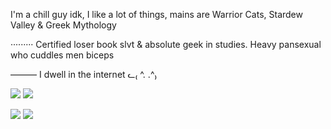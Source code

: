 I'm a chill guy idk, I like a lot of things, mains are Warrior Cats, Stardew Valley & Greek Mythology

·········
Certified loser book slvt & absolute geek in studies. Heavy pansexual who cuddles men biceps

——— I dwell in the internet ᓚ₍ ^. .^₎

![](https://64.media.tumblr.com/6b3d90ee5620dff40d00347e4fa7c328/8827926dd56fd31f-45/s75x75_c1/6731257a11f60f2142171a2cfbaa277f32085265.gifv) ![](https://64.media.tumblr.com/fc36d9a2b12398a06d1cf0246c85ee76/1925423831a33610-dc/s75x75_c1/576ab0ab03520e922d6904dfdeabb4c52cda7c49.gifv)


![](https://files.catbox.moe/y1mwwe.png) ![](https://files.catbox.moe/gmvin2.png)
